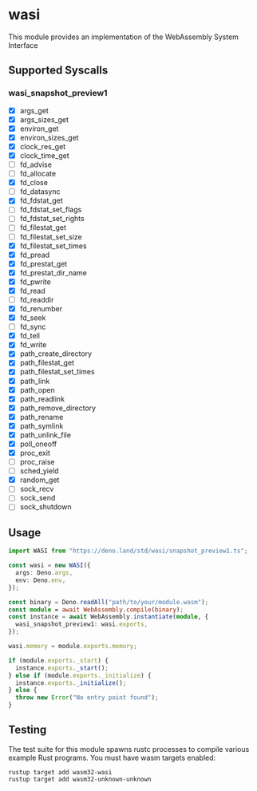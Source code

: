 # wasi

This module provides an implementation of the WebAssembly System Interface

## Supported Syscalls

### wasi_snapshot_preview1

- [x] args_get
- [x] args_sizes_get
- [x] environ_get
- [x] environ_sizes_get
- [x] clock_res_get
- [x] clock_time_get
- [ ] fd_advise
- [ ] fd_allocate
- [x] fd_close
- [ ] fd_datasync
- [x] fd_fdstat_get
- [ ] fd_fdstat_set_flags
- [ ] fd_fdstat_set_rights
- [ ] fd_filestat_get
- [ ] fd_filestat_set_size
- [x] fd_filestat_set_times
- [x] fd_pread
- [x] fd_prestat_get
- [x] fd_prestat_dir_name
- [x] fd_pwrite
- [x] fd_read
- [ ] fd_readdir
- [x] fd_renumber
- [x] fd_seek
- [ ] fd_sync
- [x] fd_tell
- [x] fd_write
- [x] path_create_directory
- [x] path_filestat_get
- [x] path_filestat_set_times
- [x] path_link
- [x] path_open
- [x] path_readlink
- [x] path_remove_directory
- [x] path_rename
- [x] path_symlink
- [x] path_unlink_file
- [x] poll_oneoff
- [x] proc_exit
- [ ] proc_raise
- [ ] sched_yield
- [x] random_get
- [ ] sock_recv
- [ ] sock_send
- [ ] sock_shutdown

## Usage

```typescript
import WASI from "https://deno.land/std/wasi/snapshot_preview1.ts";

const wasi = new WASI({
  args: Deno.args,
  env: Deno.env,
});

const binary = Deno.readAll("path/to/your/module.wasm");
const module = await WebAssembly.compile(binary);
const instance = await WebAssembly.instantiate(module, {
  wasi_snapshot_preview1: wasi.exports,
});

wasi.memory = module.exports.memory;

if (module.exports._start) {
  instance.exports._start();
} else if (module.exports._initialize) {
  instance.exports._initialize();
} else {
  throw new Error("No entry point found");
}
```

## Testing

The test suite for this module spawns rustc processes to compile various example
Rust programs. You must have wasm targets enabled:

```
rustup target add wasm32-wasi
rustup target add wasm32-unknown-unknown
```
